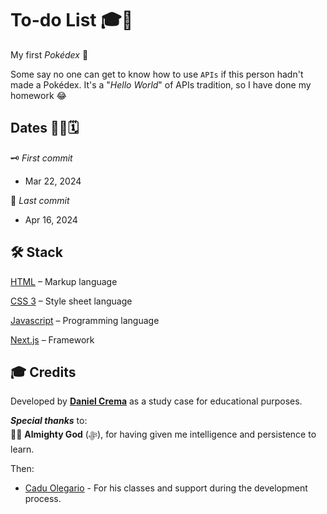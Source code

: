 # To-do List 🎓🚀
My first *Pokédex* 🎉

Some say no one can get to know how to use `APIs` if this person hadn't made a Pokédex. It's a "*Hello World*" of APIs tradition, so I have done my homework 😂

## Dates 👨‍💻🗓️
🗝️ *First commit*

- Mar 22, 2024

🔐 *Last commit*

- Apr 16, 2024

## 🛠️ Stack
[HTML](https://html.spec.whatwg.org/multipage/) – Markup language

[CSS 3](https://www.python.org) – Style sheet language

[Javascript](https://ecma-international.org/publications-and-standards/standards/ecma-262/) – Programming language

[Next.js](https://nextjs.org/) – Framework

## 🎓 Credits
Developed by [**Daniel Crema**](https://github.com/DanielCrema) as a study case for educational purposes.

***Special thanks*** to:  
🕋🤲 **Almighty God** (ﷻ), for having given me intelligence and persistence to learn.

Then:
- [Cadu Olegario](https://github.com/CaduOlegario) - For his classes and support during the development process.